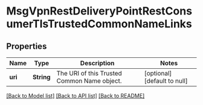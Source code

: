 # MsgVpnRestDeliveryPointRestConsumerTlsTrustedCommonNameLinks

## Properties
Name | Type | Description | Notes
------------ | ------------- | ------------- | -------------
**uri** | **String** | The URI of this Trusted Common Name object. | [optional] [default to null]

[[Back to Model list]](../README.md#documentation-for-models) [[Back to API list]](../README.md#documentation-for-api-endpoints) [[Back to README]](../README.md)


